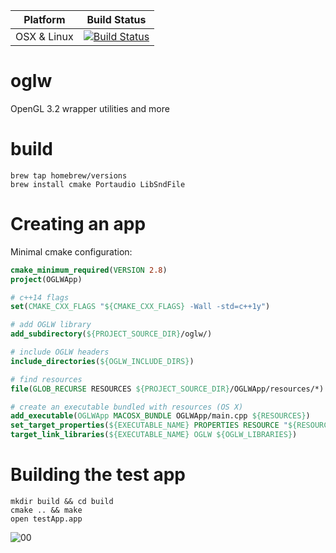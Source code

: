 |Platform|Build Status|
|--------|------|
|OSX & Linux|[![Build Status](https://travis-ci.org/karimnaaji/oglw.svg?branch=master)](https://travis-ci.org/karimnaaji/oglw)|


# oglw
OpenGL 3.2 wrapper utilities and more

build
=====

```
brew tap homebrew/versions
brew install cmake Portaudio LibSndFile
```

Creating an app
===============
Minimal cmake configuration:
```cmake
cmake_minimum_required(VERSION 2.8)
project(OGLWApp)

# c++14 flags
set(CMAKE_CXX_FLAGS "${CMAKE_CXX_FLAGS} -Wall -std=c++1y")

# add OGLW library
add_subdirectory(${PROJECT_SOURCE_DIR}/oglw/)

# include OGLW headers
include_directories(${OGLW_INCLUDE_DIRS})

# find resources
file(GLOB_RECURSE RESOURCES ${PROJECT_SOURCE_DIR}/OGLWApp/resources/*)

# create an executable bundled with resources (OS X)
add_executable(OGLWApp MACOSX_BUNDLE OGLWApp/main.cpp ${RESOURCES})
set_target_properties(${EXECUTABLE_NAME} PROPERTIES RESOURCE "${RESOURCES}")
target_link_libraries(${EXECUTABLE_NAME} OGLW ${OGLW_LIBRARIES})
````


Building the test app
=====================
```
mkdir build && cd build
cmake .. && make
open testApp.app
```

![00](img/test-app.png)
